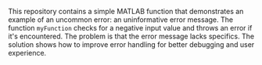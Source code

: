 This repository contains a simple MATLAB function that demonstrates an example of an uncommon error: an uninformative error message. The function `myFunction` checks for a negative input value and throws an error if it's encountered. The problem is that the error message lacks specifics.  The solution shows how to improve error handling for better debugging and user experience.